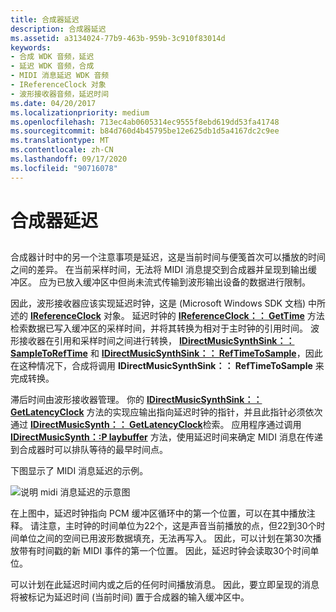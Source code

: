 ```yaml
---
title: 合成器延迟
description: 合成器延迟
ms.assetid: a3134024-77b9-463b-959b-3c910f83014d
keywords:
- 合成 WDK 音频，延迟
- 延迟 WDK 音频，合成
- MIDI 消息延迟 WDK 音频
- IReferenceClock 对象
- 波形接收器音频，延迟时间
ms.date: 04/20/2017
ms.localizationpriority: medium
ms.openlocfilehash: 713ec4ab0605314ec9555f8ebd619dd53fa41748
ms.sourcegitcommit: b84d760d4b45795be12e625db1d5a4167dc2c9ee
ms.translationtype: MT
ms.contentlocale: zh-CN
ms.lasthandoff: 09/17/2020
ms.locfileid: "90716078"
---
```

# <a name="synthesizer-latency"></a>合成器延迟


## <span id="synthesizer_latency"></span><span id="SYNTHESIZER_LATENCY"></span>


合成器计时中的另一个注意事项是延迟，这是当前时间与便笺首次可以播放的时间之间的差异。 在当前采样时间，无法将 MIDI 消息提交到合成器并呈现到输出缓冲区。 应为已放入缓冲区中但尚未流式传输到波形输出设备的数据进行限制。

因此，波形接收器应该实现延迟时钟，这是 (Microsoft Windows SDK 文档) 中所述的 [**IReferenceClock**](/windows/desktop/wmformat/ireferenceclock) 对象。 延迟时钟的 [**IReferenceClock：： GetTime**](/previous-versions//dd551385(v=vs.85)) 方法检索数据已写入缓冲区的采样时间，并将其转换为相对于主时钟的引用时间。 波形接收器在引用和采样时间之间进行转换， [**IDirectMusicSynthSink：： SampleToRefTime**](/windows/win32/api/dmusics/nf-dmusics-idirectmusicsynthsink-sampletoreftime) 和 [**IDirectMusicSynthSink：： RefTimeToSample**](/windows/win32/api/dmusics/nf-dmusics-idirectmusicsynthsink-reftimetosample)，因此在这种情况下，合成将调用 **IDirectMusicSynthSink：： RefTimeToSample** 来完成转换。

滞后时间由波形接收器管理。 你的 [**IDirectMusicSynthSink：： GetLatencyClock**](/windows/win32/api/dmusics/nf-dmusics-idirectmusicsynthsink-getlatencyclock) 方法的实现应输出指向延迟时钟的指针，并且此指针必须依次通过 [**IDirectMusicSynth：： GetLatencyClock**](/windows/win32/api/dmusics/nf-dmusics-idirectmusicsynth-getlatencyclock)检索。 应用程序通过调用 [**IDirectMusicSynth：:P laybuffer**](/windows/win32/api/dmusics/nf-dmusics-idirectmusicsynth-playbuffer) 方法，使用延迟时间来确定 MIDI 消息在传递到合成器时可以排队等待的最早时间点。

下图显示了 MIDI 消息延迟的示例。

![说明 midi 消息延迟的示意图](images/dmclock.png)

在上图中，延迟时钟指向 PCM 缓冲区循环中的第一个位置，可以在其中播放注释。 请注意，主时钟的时间单位为22个，这是声音当前播放的点，但22到30个时间单位之间的空间已用波形数据填充，无法再写入。 因此，可以计划在第30次播放带有时间戳的新 MIDI 事件的第一个位置。 因此，延迟时钟会读取30个时间单位。

可以计划在此延迟时间内或之后的任何时间播放消息。 因此，要立即呈现的消息将被标记为延迟时间 (当前时间) 置于合成器的输入缓冲区中。

 

